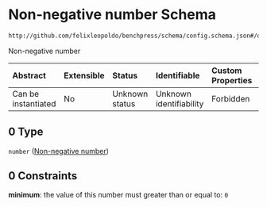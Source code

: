 # Non-negative number Schema

```txt
http://github.com/felixleopoldo/benchpress/schema/config.schema.json#/definitions/flexnonnegnum/anyOf/0
```

Non-negative number

| Abstract            | Extensible | Status         | Identifiable            | Custom Properties | Additional Properties | Access Restrictions | Defined In                                                                    |
| :------------------ | :--------- | :------------- | :---------------------- | :---------------- | :-------------------- | :------------------ | :---------------------------------------------------------------------------- |
| Can be instantiated | No         | Unknown status | Unknown identifiability | Forbidden         | Allowed               | none                | [config.schema.json*](../../../out/config.schema.json "open original schema") |

## 0 Type

`number` ([Non-negative number](config-definitions-flexnonnegnum-anyof-non-negative-number.md))

## 0 Constraints

**minimum**: the value of this number must greater than or equal to: `0`
